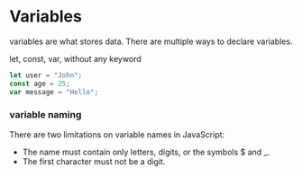 # Variables

variables are what stores data. There are multiple ways to declare variables.

let, const, var, without any keyword

```js
let user = "John";
const age = 25;
var message = "Hello";
```

### variable naming

There are two limitations on variable names in JavaScript:

- The name must contain only letters, digits, or the symbols $ and \_.
- The first character must not be a digit.

###
